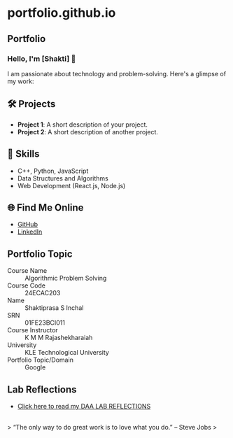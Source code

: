 # portfolio.github.io
## Portfolio

### Hello, I'm [Shakti] 👋

I am passionate about technology and problem-solving. Here's a glimpse of my work:

## 🛠️ Projects
- **Project 1**: A short description of your project.
- **Project 2**: A short description of another project.

## 🚀 Skills
- C++, Python, JavaScript
- Data Structures and Algorithms
- Web Development (React.js, Node.js)

## 🌐 Find Me Online
- [GitHub](https://github.com/MikeyShakti)
- [LinkedIn](https://www.linkedin.com/in/shaktiprasad-santosh-inchal-942712344/)

## Portfolio Topic

<dl>
<dt>Course Name</dt>
<dd>Algorithmic Problem Solving</dd>
<dt>Course Code</dt>
<dd>24ECAC203</dd>
<dt>Name</dt>
<dd>Shaktiprasa S Inchal</dd>
<dt>SRN</dt>
<dd>01FE23BCI011</dd>
<dt>Course Instructor</dt>
<dd>K M M Rajashekharaiah</dd>
<dt>University</dt>
<dd>KLE Technological University</dd>
<dt>Portfolio Topic/Domain</dt>
<dd>Google</dd>
</dl>
<h2> Lab Reflections </h2>
<ul>
    <li><a href="index1.html">Click here to read my DAA LAB REFLECTIONS</a></li>
</ul>
<br> 
> “The only way to do great work is to love what you do.” – Steve Jobs
>
